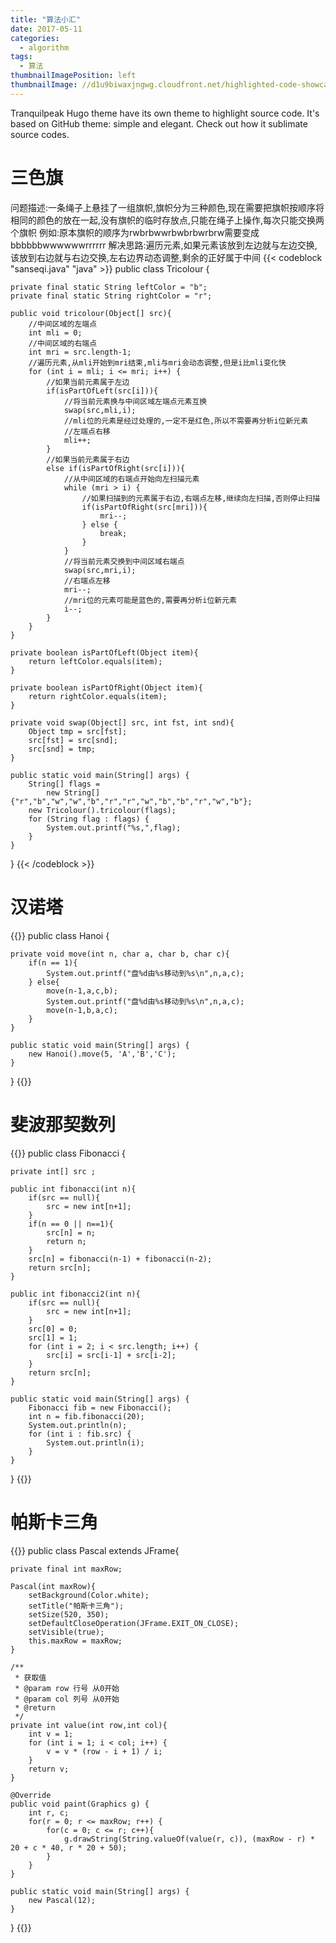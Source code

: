 ```yaml
---
title: "算法小汇"
date: 2017-05-11
categories:
  - algorithm
tags:
  - 算法
thumbnailImagePosition: left
thumbnailImage: //d1u9biwaxjngwg.cloudfront.net/highlighted-code-showcase/peak-140.jpg
---
```


Tranquilpeak Hugo theme have its own theme to highlight source code. It's based on GitHub theme: simple and elegant. Check out how it sublimate source codes.
<!--more-->

<!-- toc -->
# 三色旗

问题描述:一条绳子上悬挂了一组旗帜,旗帜分为三种颜色,现在需要把旗帜按顺序将相同的颜色的放在一起,没有旗帜的临时存放点,只能在绳子上操作,每次只能交换两个旗帜
例如:原本旗帜的顺序为rwbrbwwrbwbrbwrbrw需要变成bbbbbbwwwwwwrrrrrr
解决思路:遍历元素,如果元素该放到左边就与左边交换,该放到右边就与右边交换,左右边界动态调整,剩余的正好属于中间
{{< codeblock "sanseqi.java" "java"  >}}
public class Tricolour {

    private final static String leftColor = "b";
    private final static String rightColor = "r";

    public void tricolour(Object[] src){
        //中间区域的左端点
        int mli = 0;
        //中间区域的右端点
        int mri = src.length-1;
        //遍历元素,从mli开始到mri结束,mli与mri会动态调整,但是i比mli变化快
        for (int i = mli; i <= mri; i++) {
            //如果当前元素属于左边
            if(isPartOfLeft(src[i])){
                //将当前元素换与中间区域左端点元素互换
                swap(src,mli,i);
                //mli位的元素是经过处理的,一定不是红色,所以不需要再分析i位新元素
                //左端点右移
                mli++;
            }
            //如果当前元素属于右边
            else if(isPartOfRight(src[i])){
                //从中间区域的右端点开始向左扫描元素
                while (mri > i) {
                    //如果扫描到的元素属于右边,右端点左移,继续向左扫描,否则停止扫描
                    if(isPartOfRight(src[mri])){
                        mri--;
                    } else {
                        break;
                    }
                }
                //将当前元素交换到中间区域右端点
                swap(src,mri,i);
                //右端点左移
                mri--;
                //mri位的元素可能是蓝色的,需要再分析i位新元素
                i--;
            }
        }
    }

    private boolean isPartOfLeft(Object item){
        return leftColor.equals(item);
    }

    private boolean isPartOfRight(Object item){
        return rightColor.equals(item);
    }

    private void swap(Object[] src, int fst, int snd){
        Object tmp = src[fst];
        src[fst] = src[snd];
        src[snd] = tmp;
    }

    public static void main(String[] args) {
        String[] flags =
            new String[]{"r","b","w","w","b","r","r","w","b","b","r","w","b"};
        new Tricolour().tricolour(flags);
        for (String flag : flags) {
            System.out.printf("%s,",flag);
        }
    }
}
{{< /codeblock >}}

# 汉诺塔
{{<codeblock>}}
public class Hanoi {

    private void move(int n, char a, char b, char c){
        if(n == 1){
            System.out.printf("盘%d由%s移动到%s\n",n,a,c);
        } else{
            move(n-1,a,c,b);
            System.out.printf("盘%d由%s移动到%s\n",n,a,c);
            move(n-1,b,a,c);
        }
    }

    public static void main(String[] args) {
        new Hanoi().move(5, 'A','B','C');
    }
}
{{</codeblock>}}

# 斐波那契数列
{{<codeblock>}}
public class Fibonacci {

    private int[] src ;

    public int fibonacci(int n){
        if(src == null){
            src = new int[n+1];
        }
        if(n == 0 || n==1){
            src[n] = n;
            return n;
        }
        src[n] = fibonacci(n-1) + fibonacci(n-2);
        return src[n];
    }

    public int fibonacci2(int n){
        if(src == null){
            src = new int[n+1];
        }
        src[0] = 0;
        src[1] = 1;
        for (int i = 2; i < src.length; i++) {
            src[i] = src[i-1] + src[i-2];
        }
        return src[n];
    }

    public static void main(String[] args) {
        Fibonacci fib = new Fibonacci();
        int n = fib.fibonacci(20);
        System.out.println(n);
        for (int i : fib.src) {
            System.out.println(i);
        }
    }
}
{{</codeblock>}}

# 帕斯卡三角
{{<codeblock>}}
public class Pascal extends JFrame{

    private final int maxRow;

    Pascal(int maxRow){
        setBackground(Color.white);
        setTitle("帕斯卡三角");
        setSize(520, 350);
        setDefaultCloseOperation(JFrame.EXIT_ON_CLOSE);
        setVisible(true);
        this.maxRow = maxRow;
    }

    /**
     * 获取值
     * @param row 行号 从0开始
     * @param col 列号 从0开始
     * @return
     */
    private int value(int row,int col){
        int v = 1;
        for (int i = 1; i < col; i++) {
            v = v * (row - i + 1) / i;
        }
        return v;
    }

    @Override
    public void paint(Graphics g) {
        int r, c;
        for(r = 0; r <= maxRow; r++) {
            for(c = 0; c <= r; c++){
                g.drawString(String.valueOf(value(r, c)), (maxRow - r) * 20 + c * 40, r * 20 + 50);
            }
        }
    }

    public static void main(String[] args) {
        new Pascal(12);
    }
}
{{</codeblock>}}

